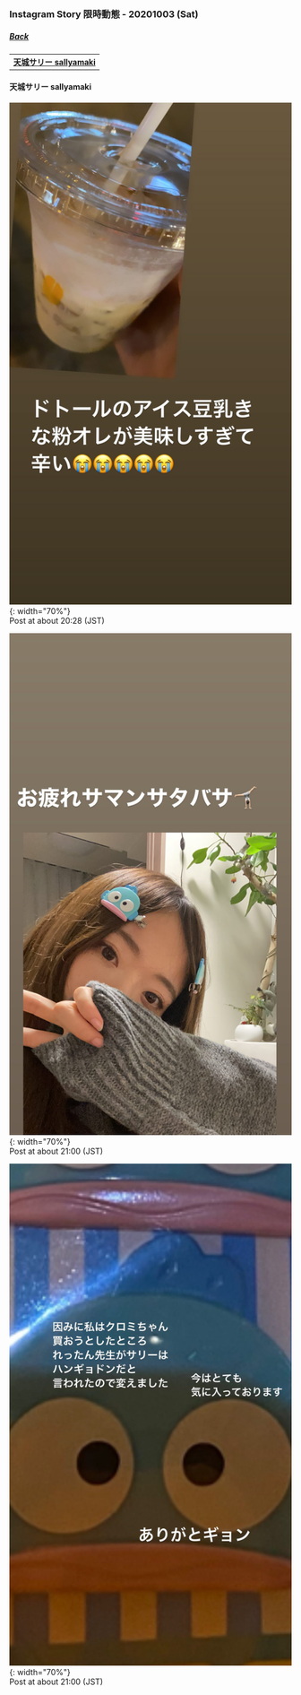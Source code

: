 ### Instagram Story 限時動態 - 20201003 (Sat)
##### [Back](../../IGstory_List.md)

<table>
<tr>
<th><a href="#sallyamaki">天城サリー sallyamaki</a></th>
</tr>
</table>

<a name="sallyamaki"></a>
#### 天城サリー sallyamaki

![20201003_sallyamaki_1](../../../../../Album/Instagram/IGstory/Oct2020/20201003/20201003_sallyamaki_1.jpg){: width="70%"}  
Post at about 20:28 (JST)  

![20201003_sallyamaki_2](../../../../../Album/Instagram/IGstory/Oct2020/20201003/20201003_sallyamaki_2.jpg){: width="70%"}  
Post at about 21:00 (JST)  

![20201003_sallyamaki_3](../../../../../Album/Instagram/IGstory/Oct2020/20201003/20201003_sallyamaki_3.jpg){: width="70%"}  
Post at about 21:00 (JST)  
